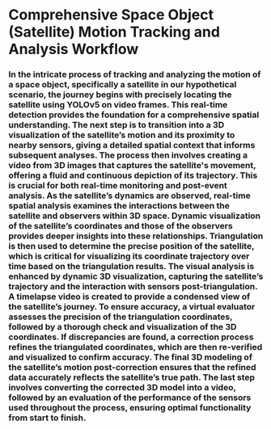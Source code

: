 # Comprehensive Space Object (Satellite) Motion Tracking and Analysis Workflow

### In the intricate process of tracking and analyzing the motion of a space object, specifically a satellite in our hypothetical scenario, the journey begins with precisely locating the satellite using YOLOv5 on video frames. This real-time detection provides the foundation for a comprehensive spatial understanding. The next step is to transition into a 3D visualization of the satellite’s motion and its proximity to nearby sensors, giving a detailed spatial context that informs subsequent analyses. The process then involves creating a video from 3D images that captures the satellite's movement, offering a fluid and continuous depiction of its trajectory. This is crucial for both real-time monitoring and post-event analysis. As the satellite’s dynamics are observed, real-time spatial analysis examines the interactions between the satellite and observers within 3D space. Dynamic visualization of the satellite’s coordinates and those of the observers provides deeper insights into these relationships. Triangulation is then used to determine the precise position of the satellite, which is critical for visualizing its coordinate trajectory over time based on the triangulation results. The visual analysis is enhanced by dynamic 3D visualization, capturing the satellite’s trajectory and the interaction with sensors post-triangulation. A timelapse video is created to provide a condensed view of the satellite’s journey. To ensure accuracy, a virtual evaluator assesses the precision of the triangulation coordinates, followed by a thorough check and visualization of the 3D coordinates. If discrepancies are found, a correction process refines the triangulated coordinates, which are then re-verified and visualized to confirm accuracy. The final 3D modeling of the satellite’s motion post-correction ensures that the refined data accurately reflects the satellite’s true path. The last step involves converting the corrected 3D model into a video, followed by an evaluation of the performance of the sensors used throughout the process, ensuring optimal functionality from start to finish.








